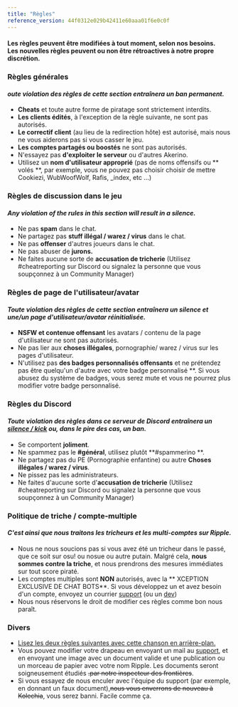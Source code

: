 ```yaml
---
title: "Règles"
reference_version: 44f0312e029b42411e60aaa01f6e0c0f
---
```

<h4 class="cenetered">Les règles peuvent être modifiées à tout moment, selon nos besoins.<br>Les nouvelles règles peuvent ou non être rétroactives à notre propre discrétion.</h4>

<h3><i class="game icon"></i> Règles générales</h3>

#### _oute violation des règles de cette section entraînera un **ban permanent**._

* **Cheats** et toute autre forme de piratage sont strictement interdits.
* **Les clients édités**, à l'exception de la règle suivante, ne sont pas autorisés.
* **Le correctif client** (au lieu de la redirection hôte) est autorisé, mais nous ne vous aiderons pas si vous casser le jeu.
* **Les comptes partagés ou boostés** ne sont pas autorisés.
* N'essayez pas **d'exploiter le serveur** ou d'autres Akerino.
* Utilisez un **nom d'utilisateur approprié** (pas de noms offensifs ou ** volés **, par exemple, vous ne pouvez pas choisir choisir de mettre Cookiezi, WubWoofWolf, Rafis, _index, etc ...)

<h3><i class="comment icon"></i> Règles de discussion dans le jeu</h3>

#### _Any violation of the rules in this section will result in a **silence**._

* Ne pas **spam** dans le chat.
* Ne partagez pas **stuff illégal / warez / virus** dans le chat.
* Ne pas **offenser** d'autres joueurs dans le chat.
* Ne pas abuser de **jurons.**
* Ne faites aucune sorte de **accusation de tricherie** (Utilisez #cheatreporting sur Discord ou signalez la personne que vous soupçonnez à un Community Manager)


<h3><i class="user icon"></i> Règles de page de l'utilisateur/avatar</h3>

#### _Toute violation des règles de cette section entraînera un **silence et une/un page d'utilisateur/avatar réinitialisée**._

* **NSFW et contenue offensant** les avatars / contenu de la page d'utilisateur ne sont pas autorisés.
* Ne pas lier aux **choses illégales**, pornographie/ warez / virus sur les pages d'utilisateur.
* N'utilisez pas **des badges personnalisés offensants** et ne prétendez pas être quelqu'un d'autre avec votre badge personnalisé **. Si vous abusez du système de badges, vous serez mute et vous ne pourrez plus modifier votre badge personnalisé.

<h3><i class="comment icon"></i> Règles du Discord</h3>

#### _Toute violation des règles dans ce serveur de Discord entraînera un <u>silence / kick</u> ou, dans le pire des cas, un **ban**._

* Se comportent **joliment**.
* Ne spammez pas le **#général**, utilisez plutôt **#spammerino **.
* Ne partagez pas du PE (Pornographie enfantine) ou autre **Choses illégales / warez / virus**.
* Ne pissez pas les administrateurs.
* Ne faites d'aucune sorte d'**accusation de tricherie** (Utilisez #cheatreporting sur Discord ou signalez la personne que vous soupçonnez à un Community Manager)

<h3><i class="file text outline icon"></i> Politique de triche / compte-multiple</h3>

#### _C'est ainsi que nous traitons les tricheurs et les multi-comptes sur Ripple._

* Nous ne nous soucions pas si vous avez été un tricheur dans le passé, que ce soit sur osu! ou nosue ou autre putain. 
Malgré cela, **nous sommes contre la triche**, et nous prendrons des mesures immédiates sur tout score piraté.
* Les comptes multiples sont **NON** autorisés, avec la ** XCEPTION EXCLUSIVE DE CHAT BOTS**. Si vous développez un et avez besoin d'un compte, envoyez un courrier [support](mailto:support@ripple.moe) (ou un [dev](mailto:howl@ripple.moe))
* Nous nous réservons le droit de modifier ces règles comme bon nous paraît.

<h3><i class="list layout icon"></i> Divers</h3>

* [Lisez les deux règles suivantes avec cette chanson en arrière-plan.](https://www.youtube.com/watch?v=OBQE_TNI7zw)
* Vous pouvez modifier votre drapeau en envoyant un mail au [support](mailto:support@ripple.moe), et en envoyant une image avec un document valide et une publication ou un morceau de papier avec votre nom Ripple. Les documents seront soigneusement étudiés ~~.par notre inspecteur des frontières~~.
* Si vous essayez de nous enculer avec l'équipe du support (par exemple, en donnant un faux document),~~nous vous enverrons de nouveau à Kolechia~~, vous serez banni. Facile comme ça.
